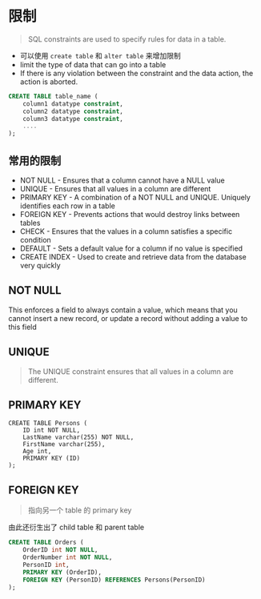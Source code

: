 # 限制

> SQL constraints are used to specify rules for data in a table.

- 可以使用 `create table` 和 `alter table` 来增加限制
- limit the type of data that can go into a table
- If there is any violation between the constraint and the data action, the action is aborted.

```sql
CREATE TABLE table_name (
    column1 datatype constraint,
    column2 datatype constraint,
    column3 datatype constraint,
    ....
);
```

## 常用的限制

- NOT NULL - Ensures that a column cannot have a NULL value
- UNIQUE - Ensures that all values in a column are different
- PRIMARY KEY - A combination of a NOT NULL and UNIQUE. Uniquely identifies each row in a table
- FOREIGN KEY - Prevents actions that would destroy links between tables
- CHECK - Ensures that the values in a column satisfies a specific condition
- DEFAULT - Sets a default value for a column if no value is specified
- CREATE INDEX - Used to create and retrieve data from the database very quickly

## NOT NULL

This enforces a field to always contain a value, which means that you cannot insert a new record, or update a record without adding a value to this field

## UNIQUE

> The UNIQUE constraint ensures that all values in a column are different.

## PRIMARY KEY

```mysql
CREATE TABLE Persons (
    ID int NOT NULL,
    LastName varchar(255) NOT NULL,
    FirstName varchar(255),
    Age int,
    PRIMARY KEY (ID)
);
```

## FOREIGN KEY

> 指向另一个 table 的 primary key

由此还衍生出了 child table 和 parent table

```sql
CREATE TABLE Orders (
    OrderID int NOT NULL,
    OrderNumber int NOT NULL,
    PersonID int,
    PRIMARY KEY (OrderID),
    FOREIGN KEY (PersonID) REFERENCES Persons(PersonID)
);
```

